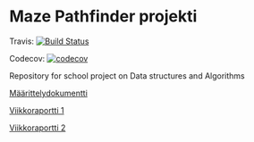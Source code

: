 # Maze Pathfinder projekti
Travis: [![Build Status](https://travis-ci.com/johyry/maze-pathfinder.svg?branch=master)](https://travis-ci.com/johyry/maze-pathfinder)

Codecov: [![codecov](https://codecov.io/gh/johyry/maze-pathfinder/branch/master/graph/badge.svg)](https://codecov.io/gh/johyry/maze-pathfinder)

Repository for school project on Data structures and Algorithms

[Määrittelydokumentti](/Dokumentaatio/Maarittelydokumentti.md)

[Viikkoraportti 1](/Dokumentaatio/Viikkoraportti1.md)

[Viikkoraportti 2](/Dokumentaatio/Viikkoraportti2.md)
